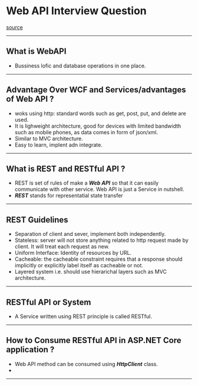 # Web API Interview Question
[source](https://www.youtube.com/watch?v=XStpo9VlzCI)

--- ---

## What is WebAPI

- Bussiness lofic and database operations in one place. 

--- ---

## Advantage Over WCF and Services/advantages of Web API ?

- woks using http: standard words such as get, post, put, and delete are used. 
- It is lighweight architecture, good for devices with limited bandwidth such as mobile phones, as data comes in form of json/xml. 
- Similar to MVC architecture. 
- Easy to learn, implent adn integrate. 

--- ---

## What is REST and RESTful API ?

- REST is set of rules of make a **_Web API_** so that it can easily communicate with other service. Web API is just a Service in nutshell.
- **_REST_** stands for representatial state transfer

--- ---

## REST Guidelines

- Separation of client and sever, implement both independently.
- Stateless: server will not store anything related to http request made by client. It will treat each request as new. 
- Uniform Interface: Identity of resources by URL.
- Cacheable: the cacheable constraint requires that a response should implicitly or explicitly label itself as cacheable or not. 
- Layered system i.e. should use hierarichal layers such as MVC architecture. 

--- ---

## RESTful API or System

- A Service written using REST principle is called RESTful.

--- ---

## How to Consume RESTful API in ASP.NET Core application ?

- Web API method can be consumed using **_HttpClient_** class.
- 

--- ---
